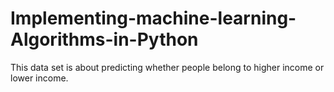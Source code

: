 # Implementing-machine-learning-Algorithms-in-Python
This data set is about predicting whether people belong to higher income or lower income.
